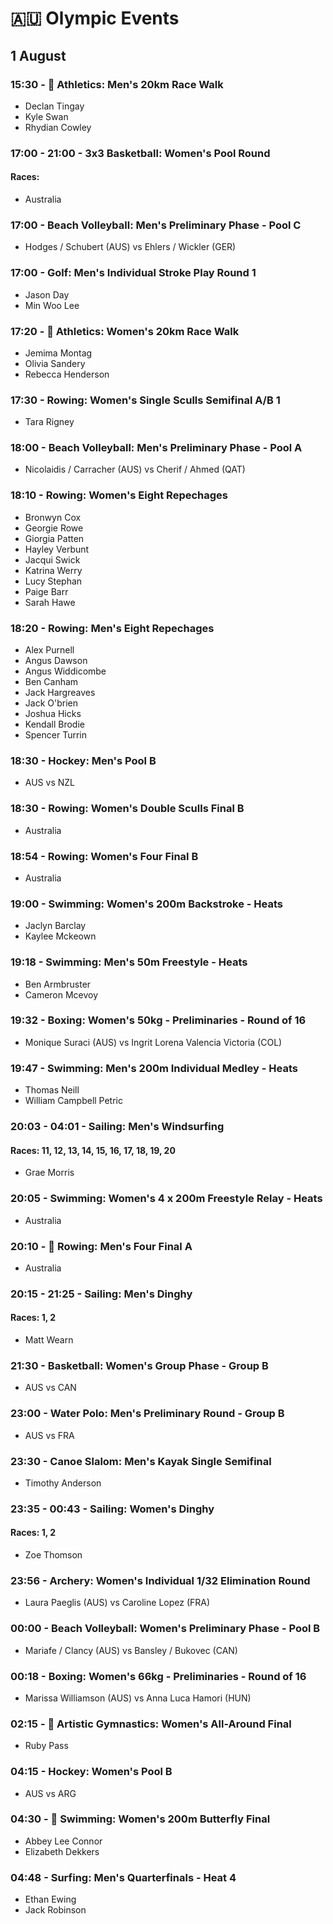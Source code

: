 # 🇦🇺 Olympic Events

## 1 August

### 15:30 - 🏅 Athletics: Men's 20km Race Walk
* Declan Tingay
* Kyle Swan
* Rhydian Cowley

### 17:00 - 21:00 - 3x3 Basketball: Women's Pool Round
#### Races: 
* Australia

### 17:00 - Beach Volleyball: Men's Preliminary Phase - Pool C
* Hodges / Schubert (AUS) vs Ehlers / Wickler (GER)

### 17:00 - Golf: Men's Individual Stroke Play Round 1
* Jason Day
* Min Woo Lee

### 17:20 - 🏅 Athletics: Women's 20km Race Walk
* Jemima Montag
* Olivia Sandery
* Rebecca Henderson

### 17:30 - Rowing: Women's Single Sculls Semifinal A/B 1
* Tara Rigney

### 18:00 - Beach Volleyball: Men's Preliminary Phase - Pool A
* Nicolaidis / Carracher (AUS) vs Cherif / Ahmed (QAT)

### 18:10 - Rowing: Women's Eight Repechages
* Bronwyn Cox
* Georgie Rowe
* Giorgia Patten
* Hayley Verbunt
* Jacqui Swick
* Katrina Werry
* Lucy Stephan
* Paige Barr
* Sarah Hawe

### 18:20 - Rowing: Men's Eight Repechages
* Alex Purnell
* Angus Dawson
* Angus Widdicombe
* Ben Canham
* Jack Hargreaves
* Jack O'brien
* Joshua Hicks
* Kendall Brodie
* Spencer Turrin

### 18:30 - Hockey: Men's Pool B
* AUS vs NZL

### 18:30 - Rowing: Women's Double Sculls Final B
* Australia

### 18:54 - Rowing: Women's Four Final B
* Australia

### 19:00 - Swimming: Women's 200m Backstroke - Heats
* Jaclyn Barclay
* Kaylee Mckeown

### 19:18 - Swimming: Men's 50m Freestyle - Heats
* Ben Armbruster
* Cameron Mcevoy

### 19:32 - Boxing: Women's 50kg - Preliminaries - Round of 16
* Monique Suraci (AUS) vs Ingrit Lorena Valencia Victoria (COL)

### 19:47 - Swimming: Men's 200m Individual Medley - Heats
* Thomas Neill
* William Campbell Petric

### 20:03 - 04:01 - Sailing: Men's Windsurfing
#### Races: 11, 12, 13, 14, 15, 16, 17, 18, 19, 20
* Grae Morris

### 20:05 - Swimming: Women's 4 x 200m Freestyle Relay - Heats
* Australia

### 20:10 - 🏅 Rowing: Men's Four Final A
* Australia

### 20:15 - 21:25 - Sailing: Men's Dinghy
#### Races: 1, 2
* Matt Wearn

### 21:30 - Basketball: Women's Group Phase - Group B
* AUS vs CAN

### 23:00 - Water Polo: Men's Preliminary Round - Group B
* AUS vs FRA

### 23:30 - Canoe Slalom: Men's Kayak Single Semifinal
* Timothy Anderson

### 23:35 - 00:43 - Sailing: Women's Dinghy
#### Races: 1, 2
* Zoe Thomson

### 23:56 - Archery: Women's Individual 1/32 Elimination Round
* Laura Paeglis (AUS) vs Caroline Lopez (FRA)

### 00:00 - Beach Volleyball: Women's Preliminary Phase - Pool B
* Mariafe / Clancy (AUS) vs Bansley / Bukovec (CAN)

### 00:18 - Boxing: Women's 66kg - Preliminaries - Round of 16
* Marissa Williamson (AUS) vs Anna Luca Hamori (HUN)

### 02:15 - 🏅 Artistic Gymnastics: Women's All-Around Final
* Ruby Pass

### 04:15 - Hockey: Women's Pool B
* AUS vs ARG

### 04:30 - 🏅 Swimming: Women's 200m Butterfly Final
* Abbey Lee Connor
* Elizabeth Dekkers

### 04:48 - Surfing: Men's Quarterfinals - Heat 4
* Ethan Ewing
* Jack Robinson

